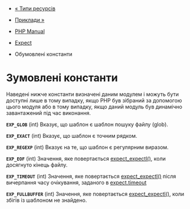 - [« Типи ресурсів](expect.resources.md)
- [Приклади »](expect.examples.md)

- [PHP Manual](index.md)
- [Expect](book.expect.md)
- Обумовлені константи

# Зумовлені константи

Наведені нижче константи визначені даним модулем і можуть бути
доступні лише в тому випадку, якщо PHP був зібраний за допомогою цього
модуля або в тому випадку, якщо даний модуль був динамічно завантажений
під час виконання.

**`EXP_GLOB`** (int)
Вказує, що шаблон є шаблон пошуку файлу (glob).

**`EXP_EXACT`** (int)
Вказує, що шаблон є точним рядком.

**`EXP_REGEXP`** (int)
Вказує на те, що шаблон є регулярним виразом.

**`EXP_EOF`** (int)
Значення, яке повертається [expect_expectl()](function.expect-expectl.md),
коли досягнуто кінець файлу.

**`EXP_TIMEOUT`** (int)
Значення, яке повертається [expect_expectl()](function.expect-expectl.md)
після вичерпання часу очікування, заданого в
[expect.timeout](expect.configuration.md#ini.expect.timeout)

**`EXP_FULLBUFFER`** (int)
Значення, яке повертається [expect_expectl()](function.expect-expectl.md),
коли збігів із шаблоном не знайдено.
